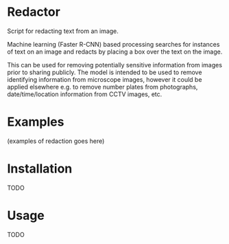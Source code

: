 # Redactor

Script for redacting text from an image.

Machine learning (Faster R-CNN) based processing searches for instances of text on an image and redacts by placing a box over the text on the image.

This can be used for removing potentially sensitive information from images prior to sharing publicly. The model is intended to be used to remove identifying information from microscope images, however it could be applied elsewhere e.g. to remove number plates from photographs, date/time/location information from CCTV images, etc.

# Examples

(examples of redaction goes here)

# Installation
TODO

# Usage
TODO
